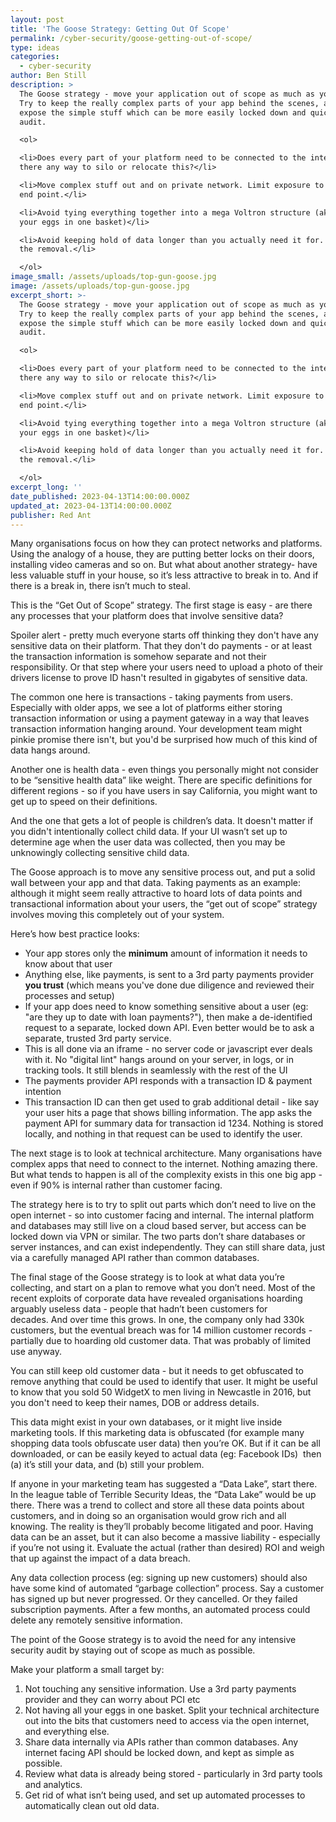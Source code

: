 ```yaml
---
layout: post
title: 'The Goose Strategy: Getting Out Of Scope'
permalink: /cyber-security/goose-getting-out-of-scope/
type: ideas
categories:
  - cyber-security
author: Ben Still
description: >
  The Goose strategy - move your application out of scope as much as you can.
  Try to keep the really complex parts of your app behind the scenes, and only
  expose the simple stuff which can be more easily locked down and quicker to
  audit.

  <ol> 

  <li>Does every part of your platform need to be connected to the internet? Is
  there any way to silo or relocate this?</li>

  <li>Move complex stuff out and on private network. Limit exposure to an API
  end point.</li>

  <li>Avoid tying everything together into a mega Voltron structure (aka all
  your eggs in one basket)</li>

  <li>Avoid keeping hold of data longer than you actually need it for. Automate
  the removal.</li>

  </ol>
image_small: /assets/uploads/top-gun-goose.jpg
image: /assets/uploads/top-gun-goose.jpg
excerpt_short: >-
  The Goose strategy - move your application out of scope as much as you can.
  Try to keep the really complex parts of your app behind the scenes, and only
  expose the simple stuff which can be more easily locked down and quicker to
  audit.

  <ol> 

  <li>Does every part of your platform need to be connected to the internet? Is
  there any way to silo or relocate this?</li>

  <li>Move complex stuff out and on private network. Limit exposure to an API
  end point.</li>

  <li>Avoid tying everything together into a mega Voltron structure (aka all
  your eggs in one basket)</li>

  <li>Avoid keeping hold of data longer than you actually need it for. Automate
  the removal.</li>

  </ol>
excerpt_long: ''
date_published: 2023-04-13T14:00:00.000Z
updated_at: 2023-04-13T14:00:00.000Z
publisher: Red Ant
---
```


Many organisations focus on how they can protect networks and platforms. Using the analogy of a house, they are putting better locks on their doors, installing video cameras and so on. But what about another strategy- have less valuable stuff in your house, so it’s less attractive to break in to. And if there is a break in, there isn’t much to steal.

This is the “Get Out of Scope” strategy. The first stage is easy - are there any processes that your platform does that involve sensitive data?

Spoiler alert - pretty much everyone starts off thinking they don't have any sensitive data on their platform. That they don't do payments - or at least the transaction information is somehow separate and not their responsibility. Or that step where your users need to upload a photo of their drivers license to prove ID hasn't resulted in gigabytes of sensitive data.

The common one here is transactions - taking payments from users. Especially with older apps, we see a lot of platforms either storing transaction information or using a payment gateway in a way that leaves transaction information hanging around. Your development team might pinkie promise there isn't, but you'd be surprised how much of this kind of data hangs around.

Another one is health data - even things you personally might not consider to be “sensitive health data” like weight. There are specific definitions for different regions - so if you have users in say California, you might want to get up to speed on their definitions.

And the one that gets a lot of people is children’s data. It doesn't matter if you didn't intentionally collect child data. If your UI wasn’t set up to determine age when the user data was collected, then you may be unknowingly collecting sensitive child data.

The Goose approach is to move any sensitive process out, and put a solid wall between your app and that data. Taking payments as an example: although it might seem really attractive to hoard lots of data points and transactional information about your users, the “get out of scope” strategy involves moving this completely out of your system. 

Here’s how best practice looks:

* Your app stores only the **minimum** amount of information it needs to know about that user
* Anything else, like payments, is sent to a 3rd party payments provider **you trust** (which means you've done due diligence and reviewed their processes and setup)
* If your app does need to know something sensitive about a user (eg: "are they up to date with loan payments?"), then make a de-identified request to a separate, locked down API. Even better would be to ask a separate, trusted 3rd party service.
* This is all done via an iframe - no server code or javascript ever deals with it. No "digital lint" hangs around on your server, in logs, or in tracking tools. It still blends in seamlessly with the rest of the UI
* The payments provider API responds with a transaction ID & payment intention
* This transaction ID can then get used to grab additional detail - like say your user hits a page that shows billing information. The app asks the payment API for summary data for transaction id 1234. Nothing is stored locally, and nothing in that request can be used to identify the user.

The next stage is to look at technical architecture. Many organisations have complex apps that need to connect to the internet. Nothing amazing there. But what tends to happen is all of the complexity exists in this one big app - even if 90% is internal rather than customer facing. 

The strategy here is to try to split out parts which don’t need to live on the open internet - so into customer facing and internal. The internal platform and databases may still live on a cloud based server, but access can be locked down via VPN or similar. The two parts don’t share databases or server instances, and can exist independently. They can still share data, just via a carefully managed API rather than common databases.

The final stage of the Goose strategy is to look at what data you’re collecting, and start on a plan to remove what you don’t need. Most of the recent exploits of corporate data have revealed organisations hoarding arguably useless data - people that hadn’t been customers for decades. And over time this grows. In one, the company only had 330k customers, but the eventual breach was for 14 million customer records - partially due to hoarding old customer data. That was probably of limited use anyway.

You can still keep old customer data - but it needs to get obfuscated to remove anything that could be used to identify that user. It might be useful to know that you sold 50 WidgetX to men living in Newcastle in 2016, but you don't need to keep their names, DOB or address details.

This data might exist in your own databases, or it might live inside marketing tools. If this marketing data is obfuscated (for example many shopping data tools obfuscate user data) then you’re OK. But if it can be all downloaded, or can be easily keyed to actual data (eg: Facebook IDs)  then (a) it’s still your data, and (b) still your problem.

If anyone in your marketing team has suggested a “Data Lake”, start there. In the league table of Terrible Security Ideas, the “Data Lake” would be up there. There was a trend to collect and store all these data points about customers, and in doing so an organisation would grow rich and all knowing. The reality is they’ll probably become litigated and poor. Having data can be an asset, but it can also become a massive liability - especially if you’re not using it. Evaluate the actual (rather than desired) ROI and weigh that up against the impact of a data breach.

Any data collection process (eg: signing up new customers) should also have some kind of automated “garbage collection” process. Say a customer has signed up but never progressed. Or they cancelled. Or they failed subscription payments. After a few months, an automated process could delete any remotely sensitive information.

The point of the Goose strategy is to avoid the need for any intensive security audit by staying out of scope as much as possible. 

Make your platform a small target by:

1. Not touching any sensitive information. Use a 3rd party payments provider and they can worry about PCI etc
2. Not having all your eggs in one basket. Split your technical architecture out into the bits that customers need to access via the open internet, and everything else.
3. Share data internally via APIs rather than common databases. Any internet facing API should be locked down, and kept as simple as possible.
4. Review what data is already being stored - particularly in 3rd party tools and analytics.
5. Get rid of what isn’t being used, and set up automated processes to automatically clean out old data.
